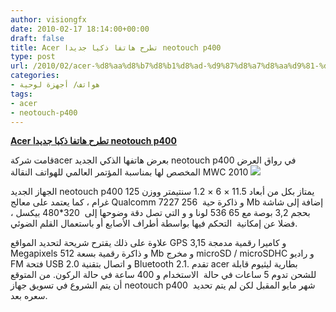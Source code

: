 ```yaml
---
author: visiongfx
date: 2010-02-17 18:14:00+00:00
draft: false
title: Acer تطرح هاتفا ذكيا جديدا neotouch p400
type: post
url: /2010/02/acer-%d8%aa%d8%b7%d8%b1%d8%ad-%d9%87%d8%a7%d8%aa%d9%81-%d8%b0%d9%83%d9%8a-%d8%ac%d8%af%d9%8a%d8%af-neotouch-p400/
categories:
- هواتف/ أجهزة لوحية
tags:
- acer
- neotouch-p400
---
```


[**Acer تطرح هاتفا ذكيا جديدا neotouch p400**](https://www.it-scoop.com/2010/02/acer-%d8%aa%d8%b7%d8%b1%d8%ad-%d9%87%d8%a7%d8%aa%d9%81-%d8%b0%d9%83%d9%8a-%d8%ac%d8%af%d9%8a%d8%af-neotouch-p400/)


قامت شركةacer بعرض هاتفها الذكي الجديد neotouch p400  في رواق العرض المخصص لها بمناسبة  المؤتمر العالمي للهواتف النقالة MWC 2010
[![](https://www.it-scoop.com/wp-content/uploads/2010/02/neotouch.jpg)
](https://www.it-scoop.com/2010/02/acer-%d8%aa%d8%b7%d8%b1%d8%ad-%d9%87%d8%a7%d8%aa%d9%81-%d8%b0%d9%83%d9%8a-%d8%ac%d8%af%d9%8a%d8%af-neotouch-p400/)

الجهاز الجديد neotouch p400 يمتاز بكل من أبعاد 11.5 × 6 × 1.2 سنتيمتر ووزن 125 غرام ، كما يعتمد على معالج Qualcomm 7227 و ذاكرة حية  256 Mb إضافة إلى شاشة بحجم  3,2  بوصة مع 65 536 لونا و و التي تصل دقة وضوحها إلى  320*480 بيكسل ، فضلا عن إمكانية  التحكم فيها بواسطة أطراف الأصابع أو باستعمال القلم الضوئي.

علاوة على ذلك يقترح شريحة لتحديد المواقع GPS و كاميرا رقمية مدمجة 3,15 Megapixels و ذاكرة رقمية بسعة  512 Mb و مخرج microSD / microSDHC و راديو FM فتحة USB 2.0 و اتصال بتقنية Bluetooth 2.1.
تقدم acer بطارية ليثيوم قابلة للشحن تدوم 5 ساعات في حالة  الاستخدام و 400 ساعة في حالة الركون.
من المتوقع أن يتم الشروع في تسويق جهاز neotouch p400  شهر مايو المقبل لكن لم يتم تحديد سعره بعد.
